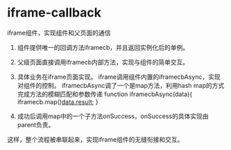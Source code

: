 iframe-callback
===============

iframe组件，实现组件和父页面的通信


1. 组件提供唯一的回调方法iframecb，并且返回实例化后的单例。

2. 父级页面直接调用iframecb内部方法，实现与组件的简单交互。

3. 具体业务在iframe页面实现。
   iframe调用组件内置的iframecbAsync，实现对组件的控制。
   iframecbAsync调了一个是map方法，利用hash map的方式完成方法的模糊匹配和参数传递
        function iframecbAsync(data){    
            iframecb.map()[data.result](data);
        }

4. 成功后调用map中的一个子方法onSuccess，onSuccess的具体实现由parent负责。


这样，整个流程被串联起来，实现iframe组件的无缝衔接和交互。
